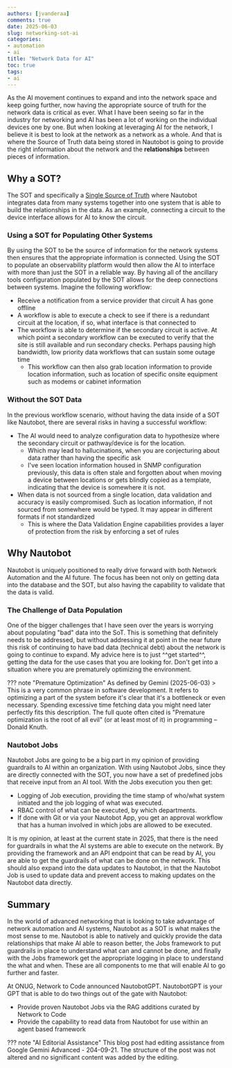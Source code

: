 ```yaml
---
authors: [jvanderaa]
comments: true
date: 2025-06-03
slug: networking-sot-ai
categories:
- automation
- ai
title: "Network Data for AI"
toc: true
tags:
- ai
---
```


As the AI movement continues to expand and into the network space and keep going further, now having the appropriate source of truth for the network data is critical as ever. What I have been seeing so far in the industry for networking and AI has been a lot of working on the individual devices one by one. But when looking at leveraging AI for the network, I believe it is best to look at the network as a network as a whole. And that is where the Source of Truth data being stored in Nautobot is going to provide the right information about the network and the **relationships** between pieces of information.

<!-- more -->

## Why a SOT?

The SOT and specifically a [Single Source of Truth](https://networktocode.com/creating-a-single-source-of-truth-for-enterprise-network-automation/) where Nautobot integrates data from many systems together into one system that is able to build the relationships in the data. As an example, connecting a circuit to the device interface allows for AI to know the circuit. 

### Using a SOT for Populating Other Systems

By using the SOT to be the source of information for the network systems then ensures that the appropriate information is connected. Using the SOT to populate an observability platform would then allow the AI to interface with more than just the SOT in a reliable way. By having all of the ancillary tools configuration populated by the SOT allows for the deep connections between systems. Imagine the following workflow:

- Receive a notification from a service provider that circuit A has gone offline
- A workflow is able to execute a check to see if there is a redundant circuit at the location, if so, what interface is that connected to
- The workflow is able to determine if the secondary circuit is active. At which point a secondary workflow can be executed to verify that the site is still available and run secondary checks. Perhaps pausing high bandwidth, low priority data workflows that can sustain some outage time
  - This workflow can then also grab location information to provide location information, such as location of specific onsite equipment such as modems or cabinet information

### Without the SOT Data

In the previous workflow scenario, without having the data inside of a SOT like Nautobot, there are several risks in having a successful workflow:

- The AI would need to analyze configuration data to hypothesize where the secondary circuit or pathway/device is for the location. 
  - Which may lead to hallucinations, when you are conjecturing about data rather than having the specific ask
  - I've seen location information housed in SNMP configuration previously, this data is often stale and forgotten about when moving a device between locations or gets blindly copied as a template, indicating that the device is somewhere it is not.
- When data is not sourced from a single location, data validation and accuracy is easily compromised. Such as location information, if not sourced from somewhere would be typed. It may appear in different formats if not standardized
  - This is where the Data Validation Engine capabilities provides a layer of protection from the risk by enforcing a set of rules

## Why Nautobot

Nautobot is uniquely positioned to really drive forward with both Network Automation and the AI future. The focus has been not only on getting data into the database and the SOT, but also having the capability to validate that the data is valid.

### The Challenge of Data Population

One of the bigger challenges that I have seen over the years is worrying about populating "bad" data into the SoT. This is something that definitely needs to be addressed, but without addressing it at point in the near future this risk of continuing to have bad data (technical debt) about the network is going to continue to expand. My advice here is to just ^^get started^^, getting the data for the use cases that you are looking for. Don't get into a situation where you are prematurely optimizing the environment.

??? note "Premature Optimization"
    As defined by Gemini (2025-06-03)
    > This is a very common phrase in software development. It refers to optimizing a part of the system before it's clear that it's a bottleneck or even necessary. Spending excessive time fetching data you might need later perfectly fits this description. The full quote often cited is "Premature optimization is the root of all evil" (or at least most of it) in programming – Donald Knuth.

### Nautobot Jobs

Nautobot Jobs are going to be a big part in my opinion of providing guardrails to AI within an organization. With using Nautobot Jobs, since they are directly connected with the SOT, you now have a set of predefined jobs that receive input from an AI tool. With the Jobs execution you then get:

- Logging of Job execution, providing the time stamp of who/what system initiated and the job logging of what was executed.
- RBAC control of what can be executed, by which departments.
- If done with Git or via your Nautobot App, you get an approval workflow that has a human involved in which jobs are allowed to be executed.

It is my opinion, at least at the current state in 2025, that there is the need for guardrails in what the AI systems are able to execute on the network. By providing the framework and an API endpoint that can be read by AI, you are able to get the guardrails of what can be done on the network. This should also expand into the data updates to Nautobot, in that the Nautobot Job is used to update data and prevent access to making updates on the Nautobot data directly.

## Summary

In the world of advanced networking that is looking to take advantage of network automation and AI systems, Nautobot as a SOT is what makes the most sense to me. Nautobot is able to natively and quickly provide the data relationships that make AI able to reason better, the Jobs framework to put guardrails in place to understand what can and cannot be done, and finally with the Jobs framework get the appropriate logging in place to understand the what and when. These are all components to me that will enable AI to go further and faster.

At ONUG, Network to Code announced NautobotGPT. NautobotGPT is your GPT that is able to do two things out of the gate with Nautobot:

- Provide proven Nautobot Jobs via the RAG additions curated by Network to Code
- Provide the capability to read data from Nautobot for use within an agent based framework

??? note "AI Editorial Assistance"
    This blog post had editing assistance from Google Gemini Advanced - 204-09-21. The structure of the post was not altered and no significant content was added by the editing.